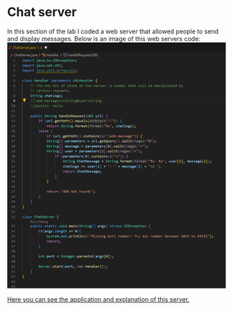 # Chat server
In this section of the lab I coded a web server that allowed people to send and display messages. Below is an image of this web servers code:
![test](chatCodePic)

[Here you can see the application and explanation of this server.](ChatExp.md)
